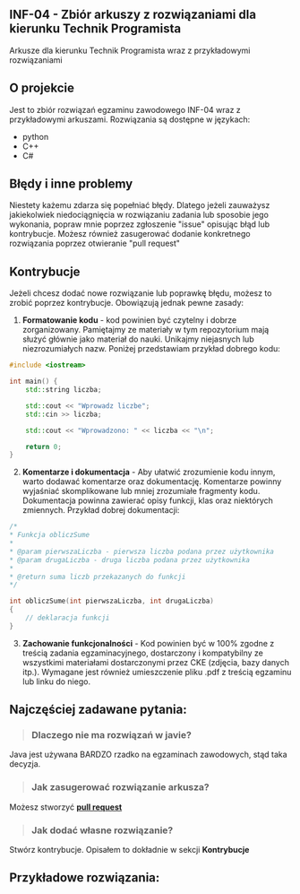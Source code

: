 ## INF-04 - Zbiór arkuszy z rozwiązaniami dla kierunku Technik Programista

Arkusze dla kierunku Technik Programista wraz z przykładowymi rozwiązaniami
 
## O projekcie

Jest to zbiór rozwiązań egzaminu zawodowego INF-04 wraz z przykładowymi arkuszami.
Rozwiązania są dostępne w językach:

- python
- C++
- C#

## Błędy i inne problemy

Niestety każemu zdarza się popełniać błędy. Dlatego jeżeli zauważysz jakiekolwiek niedociągnięcia w rozwiązaniu zadania lub sposobie jego wykonania, popraw mnie poprzez zgłoszenie "issue" opisując błąd lub kontrybucje. Możesz również zasugerować dodanie konkretnego rozwiązania poprzez otwieranie "pull request"

## Kontrybucje

Jeżeli chcesz dodać nowe rozwiązanie lub poprawkę błędu, możesz to zrobić poprzez kontrybucje. Obowiązują jednak pewne zasady:

1. **Formatowanie kodu** - kod powinien być czytelny i dobrze zorganizowany. Pamiętajmy ze materiały w tym repozytorium mają służyć głównie jako materiał do nauki. Unikajmy niejasnych lub niezrozumiałych nazw. Poniżej przedstawiam przykład dobrego kodu:
```cpp
#include <iostream>

int main() {
    std::string liczba;

    std::cout << "Wprowadz liczbe";
    std::cin >> liczba;

    std::cout << "Wprowadzono: " << liczba << "\n";

    return 0;
}
```

2. **Komentarze i dokumentacja** - Aby ułatwić zrozumienie kodu innym, warto dodawać komentarze oraz dokumentację. Komentarze powinny wyjaśniać skomplikowane lub mniej zrozumiałe fragmenty kodu. Dokumentacja powinna zawierać opisy funkcji, klas oraz niektórych zmiennych. Przykład dobrej dokumentacji:

```cpp
/*
* Funkcja obliczSume
*
* @param pierwszaLiczba - pierwsza liczba podana przez użytkownika
* @param drugaLiczba - druga liczba podana przez użytkownika
*
* @return suma liczb przekazanych do funkcji
*/

int obliczSume(int pierwszaLiczba, int drugaLiczba)
{
    // deklaracja funkcji
}
```

3. **Zachowanie funkcjonalności** - Kod powinien być w 100% zgodne z treścią zadania egzaminacyjnego, dostarczony i kompatybilny ze wszystkimi materiałami dostarczonymi przez CKE (zdjęcia, bazy danych itp.). Wymagane jest również umieszczenie pliku .pdf z treścią egzaminu lub linku do niego.

## Najczęściej zadawane pytania:

> ### Dlaczego nie ma rozwiązań w javie?
Java jest używana BARDZO rzadko na egzaminach zawodowych, stąd taka decyzja.

> ### Jak zasugerować rozwiązanie arkusza?
Możesz stworzyć **[pull request](https://github.com/ruxixa/INF-04-rozwiazania/pulls)**

> ### Jak dodać własne rozwiązanie?
Stwórz kontrybucje. Opisałem to dokładnie w sekcji **Kontrybucje**

## Przykładowe rozwiązania:
